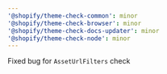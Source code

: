 ```yaml
---
'@shopify/theme-check-common': minor
'@shopify/theme-check-browser': minor
'@shopify/theme-check-docs-updater': minor
'@shopify/theme-check-node': minor
---
```


Fixed bug for `AssetUrlFilters` check

